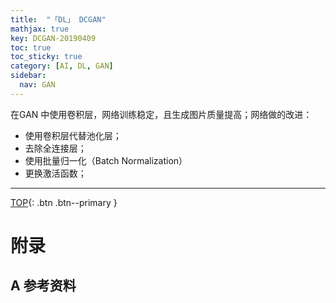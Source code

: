 ```yaml
---
title:  "「DL」 DCGAN"
mathjax: true
key: DCGAN-20190409
toc: true
toc_sticky: true
category: [AI, DL, GAN]
sidebar:
  nav: GAN
---
```

<span id='head'></span>

>

<!--more-->

在GAN 中使用卷积层，网络训练稳定，且生成图片质量提高；网络做的改进：   
- 使用卷积层代替池化层；  
- 去除全连接层；   
- 使用批量归一化（Batch Normalization）   
- 更换激活函数；    


-------------------  
[TOP](#head){: .btn .btn--primary }



# 附录
## A 参考资料
